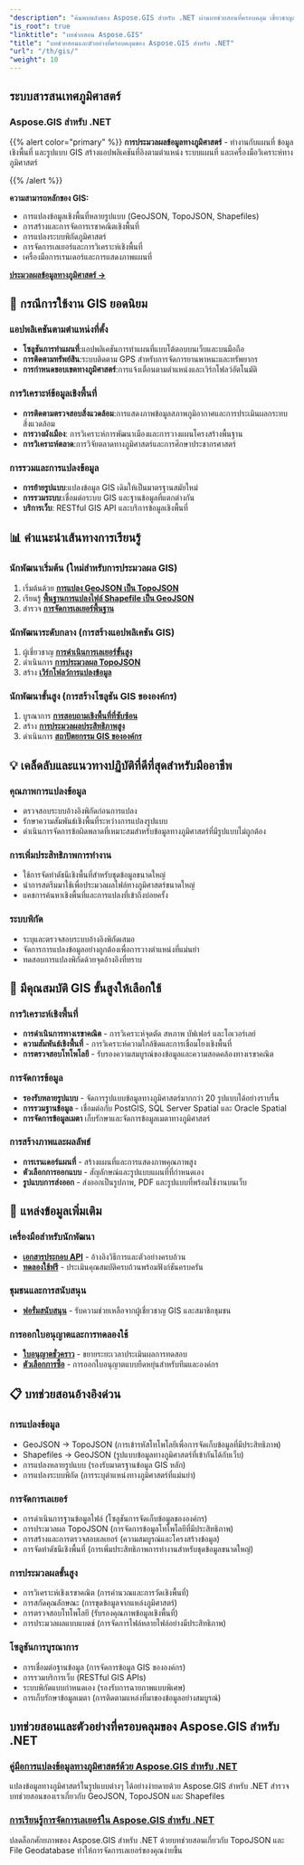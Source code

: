 ```yaml
---
"description": "ค้นพบพลังของ Aspose.GIS สำหรับ .NET ผ่านบทช่วยสอนที่ครอบคลุม เชี่ยวชาญการแปลง GeoData การสร้างรูปทรงเรขาคณิต การวิเคราะห์ การจัดการเลเยอร์ และอื่นๆ อีกมากมาย"
"is_root": true
"linktitle": "บทช่วยสอน Aspose.GIS"
"title": "บทช่วยสอนและตัวอย่างที่ครอบคลุมของ Aspose.GIS สำหรับ .NET"
"url": "/th/gis/"
"weight": 10
---
```


## ระบบสารสนเทศภูมิศาสตร์

### Aspose.GIS สำหรับ .NET

{{% alert color="primary" %}}
**การประมวลผลข้อมูลทางภูมิศาสตร์** - ทำงานกับแผนที่ ข้อมูลเชิงพื้นที่ และรูปแบบ GIS สร้างแอปพลิเคชันที่อิงตามตำแหน่ง ระบบแผนที่ และเครื่องมือวิเคราะห์ทางภูมิศาสตร์

{{% /alert %}}

**ความสามารถหลักของ GIS:**
- การแปลงข้อมูลเชิงพื้นที่หลายรูปแบบ (GeoJSON, TopoJSON, Shapefiles)
- การสร้างและการจัดการเรขาคณิตเชิงพื้นที่
- การแปลงระบบพิกัดภูมิศาสตร์
- การจัดการเลเยอร์และการวิเคราะห์เชิงพื้นที่
- เครื่องมือการเรนเดอร์และการแสดงภาพแผนที่

**[ประมวลผลข้อมูลทางภูมิศาสตร์ →](./gis/net/)**

## 🎯 กรณีการใช้งาน GIS ยอดนิยม

### **แอปพลิเคชันตามตำแหน่งที่ตั้ง**
- **โซลูชันการทำแผนที่**:แอปพลิเคชันการทำแผนที่แบบโต้ตอบบนเว็บและบนมือถือ
- **การติดตามทรัพย์สิน**:ระบบติดตาม GPS สำหรับการจัดการยานพาหนะและทรัพยากร
- **การกำหนดขอบเขตทางภูมิศาสตร์**:การแจ้งเตือนตามตำแหน่งและเวิร์กโฟลว์อัตโนมัติ

### **การวิเคราะห์ข้อมูลเชิงพื้นที่**
- **การติดตามตรวจสอบสิ่งแวดล้อม**:การแสดงภาพข้อมูลสภาพภูมิอากาศและการประเมินผลกระทบสิ่งแวดล้อม
- **การวางผังเมือง**: การวิเคราะห์การพัฒนาเมืองและการวางแผนโครงสร้างพื้นฐาน
- **การวิเคราะห์ตลาด**:การวิจัยตลาดทางภูมิศาสตร์และการศึกษาประชากรศาสตร์

### **การรวมและการแปลงข้อมูล**
- **การย้ายรูปแบบ**:แปลงข้อมูล GIS เดิมให้เป็นมาตรฐานสมัยใหม่
- **การรวมระบบ**:เชื่อมต่อระบบ GIS และฐานข้อมูลที่แตกต่างกัน
- **บริการเว็บ**: RESTful GIS API และบริการข้อมูลเชิงพื้นที่

## 📊 คำแนะนำเส้นทางการเรียนรู้

### **นักพัฒนาเริ่มต้น** (ใหม่สำหรับการประมวลผล GIS)
1. เริ่มต้นด้วย **[การแปลง GeoJSON เป็น TopoJSON](./gis/net/guide-to-geo-data-conversion/converting-geojson-to-topojson/)**
2. เรียนรู้ **[พื้นฐานการแปลงไฟล์ Shapefile เป็น GeoJSON](./gis/net/guide-to-geo-data-conversion/converting-shapefile-to-geojson/)**
3. สำรวจ **[การจัดการเลเยอร์พื้นฐาน](./gis/net/mastering-layer-management/)**

### **นักพัฒนาระดับกลาง** (การสร้างแอปพลิเคชัน GIS)
1. ผู้เชี่ยวชาญ **[การดำเนินการเลเยอร์ขั้นสูง](./gis/net/mastering-layer-management/add-layer-to-file-geo-database/)**
2. ดำเนินการ **[การประมวลผล TopoJSON](./gis/net/mastering-layer-management/working-with-topojson/)**
3. สร้าง **[เวิร์กโฟลว์การแปลงข้อมูล](./gis/net/guide-to-geo-data-conversion/)**

### **นักพัฒนาขั้นสูง** (การสร้างโซลูชัน GIS ขององค์กร)
1. บูรณาการ **[การสอบถามเชิงพื้นที่ที่ซับซ้อน](./gis/net/mastering-layer-management/)**
2. สร้าง **[การประมวลผลประสิทธิภาพสูง](./gis/net/guide-to-geo-data-conversion/)**
3. ดำเนินการ **[สถาปัตยกรรม GIS ขององค์กร](./gis/net/)**

## 💡 เคล็ดลับและแนวทางปฏิบัติที่ดีที่สุดสำหรับมืออาชีพ

### **คุณภาพการแปลงข้อมูล**
- ตรวจสอบระบบอ้างอิงพิกัดก่อนการแปลง
- รักษาความสัมพันธ์เชิงพื้นที่ระหว่างการแปลงรูปแบบ  
- ดำเนินการจัดการข้อผิดพลาดที่เหมาะสมสำหรับข้อมูลทางภูมิศาสตร์ที่มีรูปแบบไม่ถูกต้อง

### **การเพิ่มประสิทธิภาพการทำงาน**
- ใช้การจัดทำดัชนีเชิงพื้นที่สำหรับชุดข้อมูลขนาดใหญ่
- นำการสตรีมมาใช้เพื่อประมวลผลไฟล์ทางภูมิศาสตร์ขนาดใหญ่
- แคชการค้นหาเชิงพื้นที่และการแปลงที่เข้าถึงบ่อยครั้ง

### **ระบบพิกัด**
- ระบุและตรวจสอบระบบอ้างอิงพิกัดเสมอ
- จัดการการแปลงข้อมูลอย่างถูกต้องเพื่อการวางตำแหน่งที่แม่นยำ
- ทดสอบการแปลงพิกัดด้วยจุดอ้างอิงที่ทราบ

## 🔧 มีคุณสมบัติ GIS ขั้นสูงให้เลือกใช้

### **การวิเคราะห์เชิงพื้นที่**
- **การดำเนินการทางเรขาคณิต** - การวิเคราะห์จุดตัด สหภาพ บัฟเฟอร์ และโอเวอร์เลย์
- **ความสัมพันธ์เชิงพื้นที่** - การวิเคราะห์ความใกล้ชิดและการเชื่อมโยงเชิงพื้นที่
- **การตรวจสอบโทโพโลยี** - รับรองความสมบูรณ์ของข้อมูลและความสอดคล้องทางเรขาคณิต

### **การจัดการข้อมูล**
- **รองรับหลายรูปแบบ** - จัดการรูปแบบข้อมูลทางภูมิศาสตร์มากกว่า 20 รูปแบบได้อย่างราบรื่น
- **การรวมฐานข้อมูล** - เชื่อมต่อกับ PostGIS, SQL Server Spatial และ Oracle Spatial
- **การจัดการข้อมูลเมตา** เก็บรักษาและจัดการข้อมูลเมตาทางภูมิศาสตร์

### **การสร้างภาพและผลลัพธ์**
- **การเรนเดอร์แผนที่** - สร้างแผนที่และการแสดงภาพคุณภาพสูง
- **ตัวเลือกการออกแบบ** - สัญลักษณ์และรูปแบบแผนที่ที่กำหนดเอง
- **รูปแบบการส่งออก** - ส่งออกเป็นรูปภาพ, PDF และรูปแบบที่พร้อมใช้งานบนเว็บ

## 🔗 แหล่งข้อมูลเพิ่มเติม

### **เครื่องมือสำหรับนักพัฒนา**
- **[เอกสารประกอบ API](https://reference.aspose.com/gis/net/)** - อ้างอิงวิธีการและตัวอย่างครบถ้วน
- **[ทดลองใช้ฟรี](https://releases.aspose.com/gis/net/)** - ประเมินคุณสมบัติครบถ้วนพร้อมฟังก์ชันครบครัน

### **ชุมชนและการสนับสนุน**
- **[ฟอรั่มสนับสนุน](https://forum.aspose.com/c/gis/33)** - รับความช่วยเหลือจากผู้เชี่ยวชาญ GIS และสมาชิกชุมชน

### **การออกใบอนุญาตและการทดลองใช้**
- **[ใบอนุญาตชั่วคราว](https://purchase.conholdate.com/temporary-license/)** - ขยายระยะเวลาประเมินผลการทดสอบ
- **[ตัวเลือกการซื้อ](https://purchase.conholdate.com/buy)** - การออกใบอนุญาตแบบยืดหยุ่นสำหรับทีมและองค์กร

## 📋 บทช่วยสอนอ้างอิงด่วน

### **การแปลงข้อมูล**
- GeoJSON → TopoJSON (การเข้ารหัสโทโพโลยีเพื่อการจัดเก็บข้อมูลที่มีประสิทธิภาพ)
- Shapefiles → GeoJSON (รูปแบบข้อมูลทางภูมิศาสตร์ที่เข้ากันได้กับเว็บ)
- การแปลงหลายรูปแบบ (รองรับมาตรฐานข้อมูล GIS หลัก)
- การแปลงระบบพิกัด (การระบุตำแหน่งทางภูมิศาสตร์ที่แม่นยำ)

### **การจัดการเลเยอร์**
- การดำเนินการฐานข้อมูลไฟล์ (โซลูชันการจัดเก็บข้อมูลขององค์กร)
- การประมวลผล TopoJSON (การจัดการข้อมูลโทโพโลยีที่มีประสิทธิภาพ)
- การสร้างและการตรวจสอบเลเยอร์ (ความสมบูรณ์และโครงสร้างข้อมูล)
- การจัดทำดัชนีเชิงพื้นที่ (การเพิ่มประสิทธิภาพการทำงานสำหรับชุดข้อมูลขนาดใหญ่)

### **การประมวลผลขั้นสูง**
- การวิเคราะห์เชิงเรขาคณิต (การคำนวณและการวัดเชิงพื้นที่)
- การสกัดคุณลักษณะ (การขุดข้อมูลจากแหล่งภูมิศาสตร์)
- การตรวจสอบโทโพโลยี (รับรองคุณภาพข้อมูลเชิงพื้นที่)
- การประมวลผลแบบแบตช์ (การจัดการไฟล์หลายไฟล์อย่างมีประสิทธิภาพ)

### **โซลูชันการบูรณาการ**
- การเชื่อมต่อฐานข้อมูล (การจัดการข้อมูล GIS ขององค์กร)
- การรวมบริการเว็บ (RESTful GIS APIs)
- ระบบพิกัดแบบกำหนดเอง (รองรับการฉายภาพแบบพิเศษ)
- การเก็บรักษาข้อมูลเมตา (การติดตามแหล่งที่มาของข้อมูลอย่างสมบูรณ์)

## บทช่วยสอนและตัวอย่างที่ครอบคลุมของ Aspose.GIS สำหรับ .NET 
### [คู่มือการแปลงข้อมูลทางภูมิศาสตร์ด้วย Aspose.GIS สำหรับ .NET](./gis/net/guide-to-geo-data-conversion/)
แปลงข้อมูลทางภูมิศาสตร์ในรูปแบบต่างๆ ได้อย่างง่ายดายด้วย Aspose.GIS สำหรับ .NET สำรวจบทช่วยสอนของเราเกี่ยวกับ GeoJSON, TopoJSON และ Shapefiles
### [การเรียนรู้การจัดการเลเยอร์ใน Aspose.GIS สำหรับ .NET](./gis/net/mastering-layer-management/)
ปลดล็อกศักยภาพของ Aspose.GIS สำหรับ .NET ด้วยบทช่วยสอนเกี่ยวกับ TopoJSON และ File Geodatabase ทำให้การจัดการเลเยอร์ของคุณง่ายขึ้น